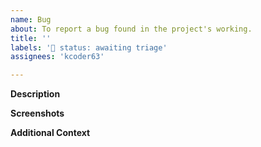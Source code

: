 ```yaml
---
name: Bug
about: To report a bug found in the project's working.
title: ''
labels: '🚦 status: awaiting triage'
assignees: 'kcoder63'

---
```


**Description**

<!-- A brief description of the question or issue, also include what you tried and what didn't work: -->

**Screenshots**

<!-- Please add a screenshot if applicable -->

**Additional Context**  <!-- Optional -->  

<!-- Add any other context about the problem here. -->
